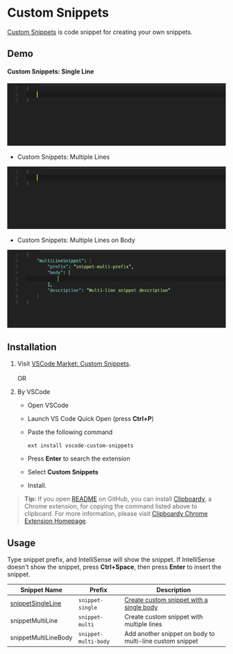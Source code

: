 # Custom Snippets

[Custom Snippets][marketplace-url] is code snippet for creating your own snippets.

## Demo

#### Custom Snippets: Single Line

![Custom Snippets: Single-line][demo-single-img]

- Custom Snippets: Multiple Lines

![Custom Snippets: Multi-line][demo-multiple-img]

- Custom Snippets: Multiple Lines on Body

![Custom Snippets: Multiple-line body][demo-body-img]

## Installation

1. Visit [VSCode Market: Custom Snippets][marketplace-url].<br><br>OR

2. By VSCode
   * Open VSCode
   * Launch VS Code Quick Open (press **Ctrl+P**) 
   * Paste the following command

     ```
     ext install vscode-custom-snippets
     ```
   * Press **Enter** to search the extension
   * Select **Custom Snippets** 
   * Install.

> **Tip:** If you open [README][readme-url] on GitHub, you can install [Clipboardy][clipboardy-chrome-webstore], a Chrome extension, for copying the command listed above to clipboard.
> For more information, please visit [Clipboardy Chrome Extension Homepage][clipboardy-homepage].

## Usage

Type snippet prefix, and IntelliSense will show the snippet. If IntelliSense doesn't show the snippet, press **Ctrl+Space**, then press **Enter** to insert the snippet.

Snippet Name | Prefix | Description
--- | --- | ---
[snippetSingleLine][demo-single-src-url] | `snippet-single` | [Create custom snippet with a single body][demo-single-url]
snippetMultiLine | `snippet-multi` | Create custom snippet with multiple lines
snippetMultiLineBody | `snippet-multi-body` | Add another snippet on body to multi-line custom snippet

[marketplace-url]: https://marketplace.visualstudio.com/items?itemName=NgekNgok.vscode-custom-snippets
[readme-url]: https://github.com/alyyasser/vscode-CustomSnippets/blob/master/README.md

[demo-single-url]: #custom-snippets-single-line
[demo-single-src-url]: snippets/snippets.json#L2
[demo-single-img]: images/demo-single.gif "Create Custom or User snippet with single line body"
[demo-multiple-img]: images/demo-multiple.gif "Create Custom or User snippet with multiple line body"
[demo-body-img]: images/demo-body.gif "Add snippet body to multi-line Custom or User snippet"

[clipboardy-chrome-webstore]: https://chrome.google.com/webstore/detail/clipboardy/gkafpbdjggkmmngaamlghmigadfaalhc
[clipboardy-homepage]: https://rainsoft.io/clipboardy-chrome-extension
